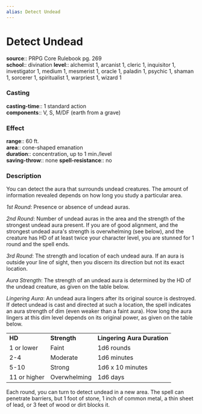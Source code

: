 ```yaml
---
alias: Detect Undead
---
```


# Detect Undead 

**source**:: PRPG Core Rulebook pg. 269  
**school**:: divination
**level**:: alchemist 1, arcanist 1, cleric 1, inquisitor 1, investigator 1, medium 1, mesmerist 1, oracle 1, paladin 1, psychic 1, shaman 1, sorcerer 1, spiritualist 1, warpriest 1, wizard 1

### Casting 

**casting-time**:: 1 standard action  
**components**:: V, S, M/DF (earth from a grave)

### Effect 

**range**:: 60 ft.  
**area**:: cone-shaped emanation  
**duration**:: concentration, up to 1 min./level  
**saving-throw**:: none
**spell-resistance**:: no

### Description 

You can detect the aura that surrounds undead creatures. The amount of information revealed depends on how long you study a particular area.  
  
*1st Round*: Presence or absence of undead auras.  
  
*2nd Round*: Number of undead auras in the area and the strength of the strongest undead aura present. If you are of good alignment, and the strongest undead aura's strength is overwhelming (see below), and the creature has HD of at least twice your character level, you are stunned for 1 round and the spell ends.  
  
*3rd Round*: The strength and location of each undead aura. If an aura is outside your line of sight, then you discern its direction but not its exact location.  
  
*Aura Strength*: The strength of an undead aura is determined by the HD of the undead creature, as given on the table below.  
  
*Lingering Aura*: An undead aura lingers after its original source is destroyed. If detect undead is cast and directed at such a location, the spell indicates an aura strength of dim (even weaker than a faint aura). How long the aura lingers at this dim level depends on its original power, as given on the table below.  
  

|              |              |                             |
|--------------|--------------|-----------------------------|
| **HD**       | **Strength** | **Lingering Aura Duration** |
| 1 or lower   | Faint        | 1d6 rounds                  |
| 2-4          | Moderate     | 1d6 minutes                 |
| 5-10         | Strong       | 1d6 x 10 minutes            |
| 11 or higher | Overwhelming | 1d6 days                    |

  
Each round, you can turn to detect undead in a new area. The spell can penetrate barriers, but 1 foot of stone, 1 inch of common metal, a thin sheet of lead, or 3 feet of wood or dirt blocks it.

